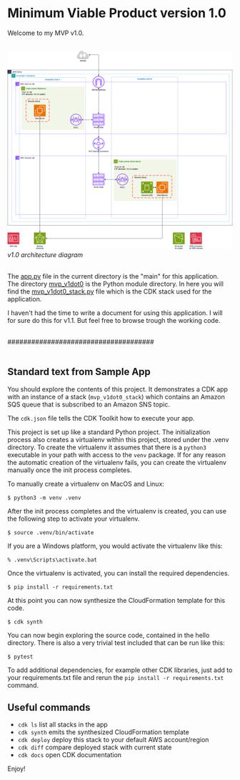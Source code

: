 
# Minimum Viable Product version 1.0
Welcome to my MVP v1.0.  
<br>

![Architecture Diagram v1.0](/10_Final-Project/MVP_v1dot0/includes/diagram_v1dot0.drawio.png)
*v1.0 architecture diagram*  
<br>

The [app.py](/10_Final-Project/MVP_v1dot0/app.py) file in the current directory is the "main" for this application.  
The directory [mvp_v1dot0](/10_Final-Project/MVP_v1dot0/mvp_v1dot0/) is the Python module directory. In here you will find the [mvp_v1dot0_stack.py](/10_Final-Project/MVP_v1dot0/mvp_v1dot0/mvp_v1dot0_stack.py) file which is the CDK stack used for the application.

I haven't had the time to write a document for using this application. I will for sure do this for v1.1. But feel free to browse trough the working code.  
<br>

#####################################  
<br>

## Standard text from Sample App

You should explore the contents of this project. It demonstrates a CDK app with an instance of a stack (`mvp_v1dot0_stack`)
which contains an Amazon SQS queue that is subscribed to an Amazon SNS topic.

The `cdk.json` file tells the CDK Toolkit how to execute your app.

This project is set up like a standard Python project.  The initialization process also creates
a virtualenv within this project, stored under the .venv directory.  To create the virtualenv
it assumes that there is a `python3` executable in your path with access to the `venv` package.
If for any reason the automatic creation of the virtualenv fails, you can create the virtualenv
manually once the init process completes.

To manually create a virtualenv on MacOS and Linux:

```
$ python3 -m venv .venv
```

After the init process completes and the virtualenv is created, you can use the following
step to activate your virtualenv.

```
$ source .venv/bin/activate
```

If you are a Windows platform, you would activate the virtualenv like this:

```
% .venv\Scripts\activate.bat
```

Once the virtualenv is activated, you can install the required dependencies.

```
$ pip install -r requirements.txt
```

At this point you can now synthesize the CloudFormation template for this code.

```
$ cdk synth
```

You can now begin exploring the source code, contained in the hello directory.
There is also a very trivial test included that can be run like this:

```
$ pytest
```

To add additional dependencies, for example other CDK libraries, just add to
your requirements.txt file and rerun the `pip install -r requirements.txt`
command.

## Useful commands

 * `cdk ls`          list all stacks in the app
 * `cdk synth`       emits the synthesized CloudFormation template
 * `cdk deploy`      deploy this stack to your default AWS account/region
 * `cdk diff`        compare deployed stack with current state
 * `cdk docs`        open CDK documentation

Enjoy!
